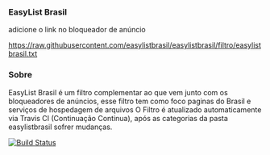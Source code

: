 ### EasyList Brasil

adicione o link no bloqueador de anúncio

https://raw.githubusercontent.com/easylistbrasil/easylistbrasil/filtro/easylistbrasil.txt

### Sobre

EasyList Brasil é um filtro complementar ao que vem junto com os bloqueadores de anúncios, esse filtro tem como foco paginas do Brasil e serviços de hospedagem de arquivos
O Filtro é atualizado automaticamente via Travis CI (Continuação Continua), após as categorias da pasta easylistbrasil sofrer mudanças.  

[![Build Status](https://travis-ci.org/easylistbrasil/easylistbrasil.svg?branch=master)](https://travis-ci.org/easylistbrasil/easylistbrasil)

